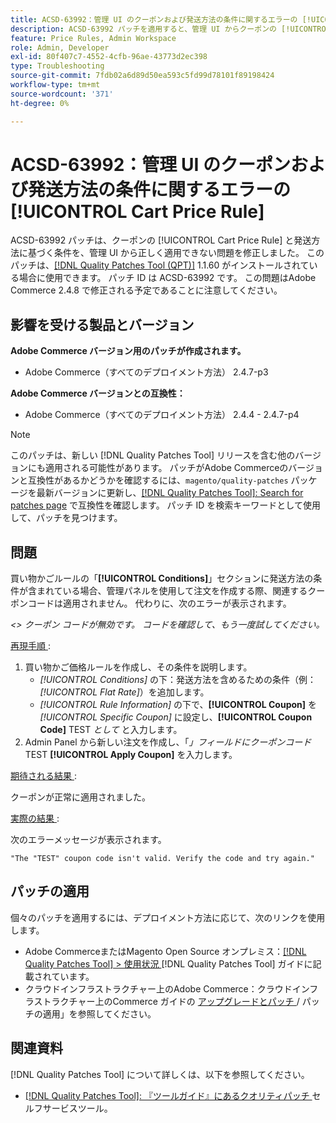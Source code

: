 ```yaml
---
title: ACSD-63992：管理 UI のクーポンおよび発送方法の条件に関するエラーの [!UICONTROL Cart Price Rule]
description: ACSD-63992 パッチを適用すると、管理 UI からクーポンの [!UICONTROL Cart Price Rule] と発送方法に基づく条件を正しく適用できないAdobe Commerceの問題を修正できます。
feature: Price Rules, Admin Workspace
role: Admin, Developer
exl-id: 80f407c7-4552-4cfb-96ae-43773d2ec398
type: Troubleshooting
source-git-commit: 7fdb02a6d89d50ea593c5fd99d78101f89198424
workflow-type: tm+mt
source-wordcount: '371'
ht-degree: 0%

---
```


# ACSD-63992：管理 UI のクーポンおよび発送方法の条件に関するエラーの [!UICONTROL Cart Price Rule]

ACSD-63992 パッチは、クーポンの [!UICONTROL Cart Price Rule] と発送方法に基づく条件を、管理 UI から正しく適用できない問題を修正しました。 このパッチは、[[!DNL Quality Patches Tool (QPT)]](/help/tools/quality-patches-tool/quality-patches-tool-to-self-serve-quality-patches.md) 1.1.60 がインストールされている場合に使用できます。 パッチ ID は ACSD-63992 です。 この問題はAdobe Commerce 2.4.8 で修正される予定であることに注意してください。

## 影響を受ける製品とバージョン

**Adobe Commerce バージョン用のパッチが作成されます。**

* Adobe Commerce（すべてのデプロイメント方法） 2.4.7-p3

**Adobe Commerce バージョンとの互換性：**

* Adobe Commerce（すべてのデプロイメント方法） 2.4.4 - 2.4.7-p4

>[!NOTE]
>
>このパッチは、新しい [!DNL Quality Patches Tool] リリースを含む他のバージョンにも適用される可能性があります。 パッチがAdobe Commerceのバージョンと互換性があるかどうかを確認するには、`magento/quality-patches` パッケージを最新バージョンに更新し、[[!DNL Quality Patches Tool]: Search for patches page](https://experienceleague.adobe.com/tools/commerce-quality-patches/) で互換性を確認します。 パッチ ID を検索キーワードとして使用して、パッチを見つけます。

## 問題

買い物かごルールの「**[!UICONTROL Conditions]**」セクションに発送方法の条件が含まれている場合、管理パネルを使用して注文を作成する際、関連するクーポンコードは適用されません。 代わりに、次のエラーが表示されます。

_&lt;> クーポン コードが無効です。 コードを確認して、もう一度試してください。_

<u> 再現手順 </u>:

1. 買い物かご価格ルールを作成し、その条件を説明します。
   * *[!UICONTROL Conditions]* の下：発送方法を含めるための条件（例：*[!UICONTROL Flat Rate]*）を追加します。
   * *[!UICONTROL Rule Information]* の下で、**[!UICONTROL Coupon]** を *[!UICONTROL Specific Coupon]* に設定し、**[!UICONTROL Coupon Code]** TEST *として* と入力します。
1. Admin Panel から新しい注文を作成し、「*」フィールドにクーポンコード* TEST **[!UICONTROL Apply Coupon]** を入力します。

<u> 期待される結果 </u>:

クーポンが正常に適用されました。

<u> 実際の結果 </u>:

次のエラーメッセージが表示されます。

```
"The "TEST" coupon code isn't valid. Verify the code and try again."
```

## パッチの適用

個々のパッチを適用するには、デプロイメント方法に応じて、次のリンクを使用します。

* Adobe CommerceまたはMagento Open Source オンプレミス：[[!DNL Quality Patches Tool] > 使用状況 ](/help/tools/quality-patches-tool/usage.md)[!DNL Quality Patches Tool] ガイドに記載されています。
* クラウドインフラストラクチャー上のAdobe Commerce：クラウドインフラストラクチャー上のCommerce ガイドの [ アップグレードとパッチ ](https://experienceleague.adobe.com/docs/commerce-cloud-service/user-guide/develop/upgrade/apply-patches.html)/ パッチの適用」を参照してください。

## 関連資料

[!DNL Quality Patches Tool] について詳しくは、以下を参照してください。

* [[!DNL Quality Patches Tool]: 『ツールガイド』にあるクオリティパッチ ](/help/tools/quality-patches-tool/quality-patches-tool-to-self-serve-quality-patches.md) セルフサービスツール。
